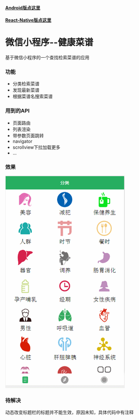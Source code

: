 #### [Android版点这里](https://github.com/bestTao/caipu_android)
#### [React-Native版点这里](https://github.com/bestTao/caipu_react-native)
# 微信小程序--健康菜谱
基于微信小程序的一个查找检索菜谱的应用
### 功能
* 分类检索菜谱
* 发现最新菜谱
* 根据菜谱名搜索菜谱

### 用到的API
* 页面路由
* 列表渲染
* 带参数页面跳转
* navigator
* scrollview下拉加载更多
* ...


 
### 效果

![动态图](./res/gif/demo.gif)

### 待解决
动态改变标题栏的标题并不能生效，原因未知，具体代码中有注释

